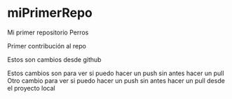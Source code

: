 # miPrimerRepo
Mi primer repositorio Perros

Primer contribución al repo

Estos son cambios desde github

Estos cambios son para ver si puedo hacer un push sin antes hacer un pull
Otro cambio para ver si puedo hacer un push sin antes hacer un pull desde el proyecto local
